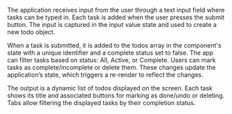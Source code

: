 The application receives input from the user through a text input field where tasks can be typed in. Each task is added when the user presses the submit button. The input is captured in the input value state and used to create a new todo object.

When a task is submitted, it is added to the todos array in the component's state with a unique identifier and a complete status set to false. The app can filter tasks based on status: All, Active, or Complete. Users can mark tasks as complete/incomplete or delete them. These changes update the application’s state, which triggers a re-render to reflect the changes.

The output is a dynamic list of todos displayed on the screen. Each task shows its title and associated buttons for marking as done/undo or deleting. Tabs allow filtering the displayed tasks by their completion status.
